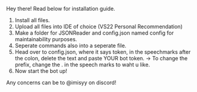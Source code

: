 Hey there! Read below for installation guide.

1. Install all files.
2. Upload all files into IDE of choice (VS22 Personal Recommendation)
3. Make a folder for JSONReader and config.json named config for maintainability purposes.
4. Seperate commands also into a seperate file.
5. Head over to config.json, where it says token, in the speechmarks after the colon, delete the text and paste YOUR bot token.
-> To change the prefix, change the . in the speech marks to waht u like.
6. Now start the bot up!


Any concerns can be to @imisyy on discord!
